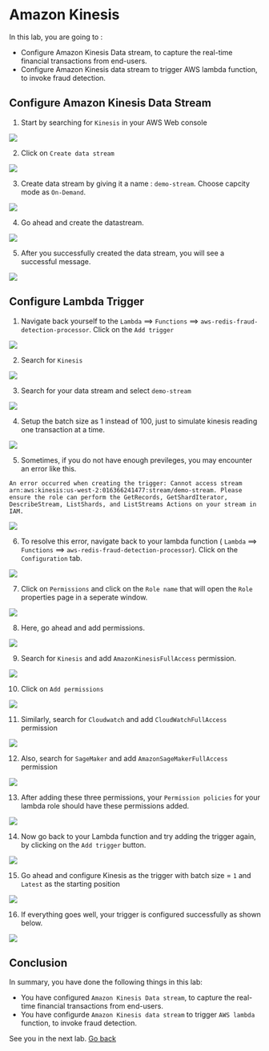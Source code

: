 # Amazon Kinesis

In this lab, you are going to :
* Configure Amazon Kinesis Data stream, to capture the real-time financial transactions from end-users.
* Configure Amazon Kinesis data stream to trigger AWS lambda function, to invoke fraud detection.



## Configure Amazon Kinesis Data Stream

1. Start by searching for `Kinesis` in your AWS Web console

![](images/01-kinesis.png)

2. Click on `Create data stream`

![](images/02-kinesis.png)

3. Create data stream by giving it a name : `demo-stream`.
Choose capcity mode as `On-Demand`.

![](images/03-kinesis.png)

4. Go ahead and create the datastream.

![](images/04-kinesis.png)

5. After you successfully created the data stream, you will see a successful message.

![](images/05-kinesis.png)

## Configure Lambda Trigger

1. Navigate back yourself to the `Lambda` ==> `Functions` ==>  `aws-redis-fraud-detection-processor`. Click on the `Add trigger`

![](images/01-trigger.png)

2. Search for `Kinesis`

![](images/02-trigger.png)

3. Search for your data stream and select `demo-stream`

![](images/03-trigger.png)

4. Setup the batch size as 1 instead of 100, just to simulate kinesis reading one transaction at a time.

![](images/04-trigger.png)

5. Sometimes, if you do not have enough previleges, you may encounter an error like this.
```
An error occurred when creating the trigger: Cannot access stream arn:aws:kinesis:us-west-2:016366241477:stream/demo-stream. Please ensure the role can perform the GetRecords, GetShardIterator, DescribeStream, ListShards, and ListStreams Actions on your stream in IAM.
```

![](images/05-trigger.png)

6. To resolve this error, navigate back to your lambda function ( `Lambda` ==> `Functions` ==> `aws-redis-fraud-detection-processor`). Click on the `Configuration` tab.

![](images/06-trigger.png)

7. Click on `Permissions` and click on the `Role name` that will open the `Role` properties page in a seperate window.

![](images/07-trigger.png)

8. Here, go ahead and add permissions.

![](images/08-trigger.png)

9. Search for `Kinesis` and add `AmazonKinesisFullAccess` permission.

![](images/09-trigger.png)

10. Click on `Add permissions`

![](images/10-trigger.png)

11. Similarly, search for `Cloudwatch` and add `CloudWatchFullAccess` permission

![](images/11-trigger.png)

12. Also, search for `SageMaker` and add `AmazonSageMakerFullAccess` permission

![](images/11a-trigger.png)


13. After adding these three permissions, your `Permission policies` for your lambda role should have these permissions added.

![](images/12-trigger.png)

14. Now go back to your Lambda function and try adding the trigger again, by clicking on the `Add trigger` button.

![](images/13-trigger.png)

15. Go ahead and configure Kinesis as the trigger with batch size = `1` and `Latest` as the starting position

![](images/14-trigger.png)

16. If everything goes well, your trigger is configured successfully as shown below.

![](images/15-trigger.png)

## Conclusion
In summary, you have done the following things in this lab:
* You have configured `Amazon Kinesis Data stream`, to capture the real-time financial transactions from end-users.
* You have configurde `Amazon Kinesis data stream` to trigger `AWS lambda` function, to invoke fraud detection.

See you in the next lab.  [Go back](..)
